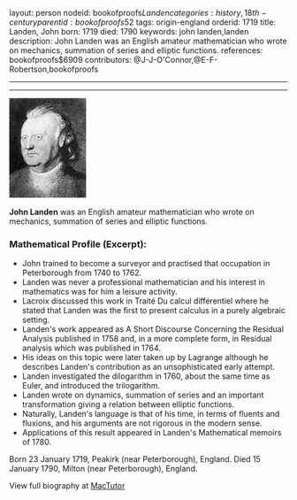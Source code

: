 layout: person
nodeid: bookofproofs$Landen
categories: history,18th-century
parentid: bookofproofs$52
tags: origin-england
orderid: 1719
title: Landen, John
born: 1719
died: 1790
keywords: john landen,landen
description: John Landen was an English amateur mathematician who wrote on mechanics, summation of series and elliptic functions.
references: bookofproofs$6909
contributors: @J-J-O'Connor,@E-F-Robertson,bookofproofs

---



---

![Landen.jpg](https://github.com/bookofproofs/bookofproofs.github.io/blob/main/_sources/_assets/images/portraits/Landen.jpg?raw=true)

**John Landen** was an English amateur mathematician who wrote on mechanics, summation of series and elliptic functions.

### Mathematical Profile (Excerpt):
* John trained to become a surveyor and practised that occupation in Peterborough from 1740 to 1762.
* Landen was never a professional mathematician and his interest in mathematics was for him a leisure activity.
* Lacroix discussed this work in Traité Du calcul différentiel where he stated that Landen was the first to present calculus in a purely algebraic setting.
* Landen's work appeared as A Short Discourse Concerning the Residual Analysis published in 1758 and, in a more complete form, in Residual analysis which was published in 1764.
* His ideas on this topic were later taken up by Lagrange although he describes Landen's contribution as an unsophisticated early attempt.
* Landen investigated the dilogarithm in 1760, about the same time as Euler, and introduced the trilogarithm.
* Landen wrote on dynamics, summation of series and an important transformation giving a relation between elliptic functions.
* Naturally, Landen's language is that of his time, in terms of fluents and fluxions, and his arguments are not rigorous in the modern sense.
* Applications of this result appeared in Landen's Mathematical memoirs of 1780.

Born 23 January 1719, Peakirk (near Peterborough), England. Died 15 January 1790, Milton (near Peterborough), England.

View full biography at [MacTutor](https://mathshistory.st-andrews.ac.uk/Biographies/Landen/)
